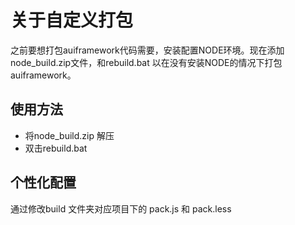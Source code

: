 # 关于自定义打包

之前要想打包auiframework代码需要，安装配置NODE环境。现在添加node_build.zip文件，和rebuild.bat
以在没有安装NODE的情况下打包auiframework。

## 使用方法
- 将node_build.zip 解压
- 双击rebuild.bat
## 个性化配置
 通过修改build 文件夹对应项目下的 pack.js 和 pack.less
